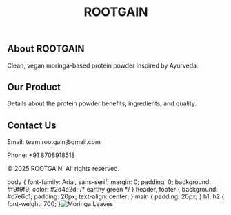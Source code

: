 <!DOCTYPE html>
<html lang="en">
<head>
  <meta charset="UTF-8" />
  <meta name="viewport" content="width=device-width, initial-scale=1.0" />
  <title>ROOTGAIN</title>
  <link rel="stylesheet" href="styles.css" />
</head>
<body>
  <header>
    <h1>ROOTGAIN</h1>
    <nav>
      <!-- Add navigation links if needed -->
    </nav>
  </header>
  <main>
    <section id="about">
      <h2>About ROOTGAIN</h2>
      <p>Clean, vegan moringa-based protein powder inspired by Ayurveda.</p>
    </section>
    <section id="product">
      <h2>Our Product</h2>
      <p>Details about the protein powder benefits, ingredients, and quality.</p>
    </section>
    <section id="contact">
      <h2>Contact Us</h2>
      <p>Email: team.rootgain@gmail.com</p>
      <p>Phone: +91 8708918518</p>
    </section>
  </main>
  <footer>
    <p>© 2025 ROOTGAIN. All rights reserved.</p>
  </footer>
</body>
</html>body {
  font-family: Arial, sans-serif;
  margin: 0; padding: 0;
  background: #f9f9f9;
  color: #2d4a2d; /* earthy green */
}
header, footer {
  background: #c7e6c1;
  padding: 20px;
  text-align: center;
}
main {
  padding: 20px;
}
h1, h2 {
  font-weight: 700;
}<img src="images/moringa-leaves.jpg" alt="Moringa Leaves" />
